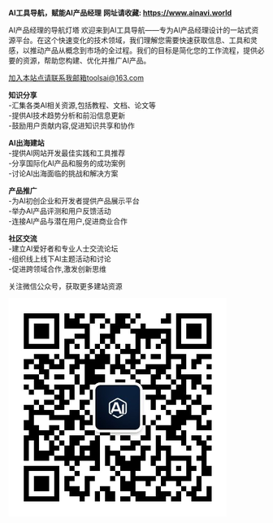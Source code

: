

**AI工具导航，赋能AI产品经理**
**网址请收藏: https://www.ainavi.world**

AI产品经理的导航灯塔
欢迎来到AI工具导航——专为AI产品经理设计的一站式资源平台。在这个快速变化的技术领域，我们理解您需要快速获取信息、工具和灵感，以推动产品从概念到市场的全过程。我们的目标是简化您的工作流程，提供必要的资源，帮助您构建、优化并推广AI产品。

加入本站点请联系我邮箱toolsai@163.com

**知识分享**  
-汇集各类AI相关资源,包括教程、文档、论文等  
-提供AI技术趋势分析和前沿信息更新  
-鼓励用户贡献内容,促进知识共享和协作  

**AI出海建站**  
-提供AI网站开发最佳实践和工具推荐  
-分享国际化AI产品和服务的成功案例  
-讨论AI出海面临的挑战和解决方案  

**产品推广**  
-为AI初创企业和开发者提供产品展示平台  
-举办AI产品评测和用户反馈活动  
-连接AI产品与潜在用户,促进商业合作  

**社区交流**  
-建立AI爱好者和专业人士交流论坛  
-组织线上线下AI主题活动和讨论  
-促进跨领域合作,激发创新思维  

关注微信公众号，获取更多建站资源

![微信二维码](assets/images/weixin.jpg)


